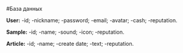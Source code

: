 #База данных

**User:**
-id;
-nickname;
-password;
-email;
-avatar;
-cash;
-reputation.

**Sample:**
-id;
-name;
-sound;
-icon;
-reputation.

**Article:**
-id;
-name;
-create date;
-text;
-reputation.